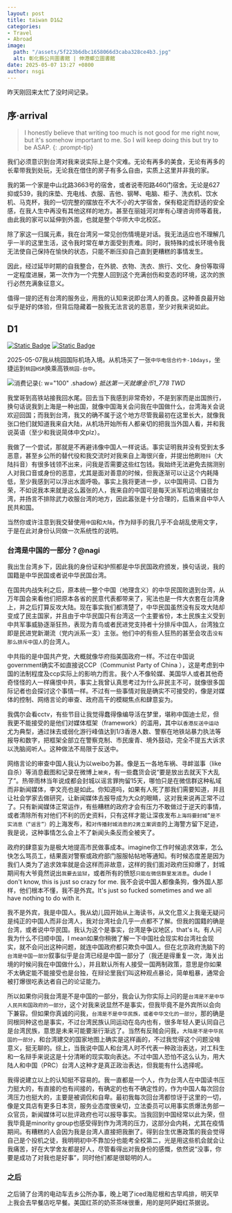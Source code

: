 ```yaml
---
layout: post
title: taiwan D1&2
categories:
- Travel
- Abroad
image:
  path: "/assets/5f223b6dbc1658066d3caba328ce4b3.jpg"
  alt: 彰化縣公共圖書館 | 伸港鄉立圖書館
date: 2025-05-07 13:27 +0800
author: nsgi
---
```

昨天刚回来太忙了没时间记录。

## 序·arrival
> I honestly believe that writing too much is not good for me right now, but it's somehow important to me. So I will keep doing this but try to be ASAP. 
{: .prompt-tip}

我们必须意识到台湾对我来说实际上是个灾难。无论有再多的美食，无论有再多的长辈带我到处玩，无论我在借住的房子有多么自由，实质上这里并非我的家。

我的第一个家是中山北路3663号的宿舍，或者说枣阳路460门宿舍。无论是627抑或539，我的床垫、充电线、衣服、吉他、钢琴、电脑、柜子、洗衣机、饮水机、马克杯，我的一切完整的摆放在不大不小的大学宿舍，保有稳定而舒适的安全感，在我人生中再没有其他这样的地方。甚至在丽娃河对岸有心理咨询师等着我，由此我的家可以延伸到外面，也就是整个华师大中北校区。

除了家这一归属元素，我在台湾另一常见创伤情境是对话。我无法适应也不理解几乎一半的这里生活，这令我时常在单方面受到责难。同时，我特殊的成长环境令我无法使自己保持在愉快的状态，只能不断压抑自己直到更糟糕的事情发生。

因此，经过延毕时期的自我整合，在外貌、衣物、洗衣、旅行、文化、身份等取得一定程度进展，第一次作为一个完整人回到这个充满创伤和变态的环境，这次的旅行必然充满象征意义。

值得一提的还有台湾的服务业，用我的认知来说即台湾人的善良。这种善良最开始似乎是好的体验，但背后隐藏着一股我无法言说的恶意，至少对我来说如此。

## D1
[![Static Badge](https://img.shields.io/badge/IATA%20code-TPE-55acee?logo=americanairlines)](#) [![Static Badge](https://img.shields.io/badge/ICAO%20code-RCTP-55acee?logo=americanairlines)](#)

2025-05-07我从桃园国际机场入境。从机场买了一张`中华电信合约卡-10days`，坐捷运到`桃园HSR`换乘高铁`桃园-台中`。

![消费记录](/assets/9204d39a33c840dd5d4de66fa94012a.png){: w="100" .shadow}
_抵达第一天就爆金币1_778 TWD <span id="exchange-result"></span>_
<script>
fetch('https://api.exchangerate-api.com/v4/latest/TWD')
  .then(res => res.json())
  .then(data => {
    const rate = data.rates.CNY;
    const cny = (1778 * rate).toFixed(2);
    document.getElementById('exchange-result').innerText = `≈ ${cny} CNY`;
  });
</script>

我堂哥到高铁站接我回水尾。回去当下我感到非常奇妙，不是到家而是出国旅行，换句话说我到上海是一种出国，就像中国海关会问我在中国做什么，台湾海关会说欢迎回国；而我到台湾，我又的确不属于这个地方尽管我最初在这里长大，就像我张口他们就知道我来自大陆，从机场开始所有人都亲切的把我当外国人看，并和我说英语（至少和我说简体中文plz）。

我做了一个尝试，那就是不再避讳像中国人一样说话。事实证明我并没有受到太多恶意，甚至乡公所的替代役和我交流时对我来自上海很兴奋，并提出他刷`陸抖`（大陆抖音）有很多钱领不出来，问我是否需要这些红包钱。我始终无法避免去揣测别人对我口音或身份的恶意，尤其是面对善意的时候，但我逐渐可以让这个内耗降低，至少我感到可以浮出水面呼吸。事实上我将更进一步，以中国用词、口音为荣，不如说我本来就是这么嚣张的人，我来自的中国可是每天派军机边境骚扰台湾，并扬言不排除武力收服台湾的地方，因此嚣张是十分合理的，后盾来自中华人民共和国。

当然你或许注意到我交替使用`中国`和`大陆`，作为辩手的我几乎不会胡乱使用文字，于是在此对身份认同做一次系统性的说明。

### 台湾是中国的一部分？@nagi
我出生台湾乡下，因此我的身份证和护照都是中华民国政府颁发，换句话说，我的国籍是中华民国或者说中华民国台湾。

在国共内战失利之后，原本统一整个中国（地理含义）的中华民国败退到台湾，从万年国会来看他们把原本各省的民意代表都带来了，宪法也是一件大衣套在台湾身上，并之后打算反攻大陆。现在事实我们都清楚了，中华民国虽然没有反攻大陆却变成了民主国家，并且由于中华民国只有台湾这一个主要省份，本土民族主义受到中共军事威胁逐渐狂热，表现为青鸟或者民进党支持者十分排斥中国人，台湾独立即是民进党新潮流（党内派系一支）主张。他们中的有些人狂热的甚至会攻击`没有那么排斥中国人`的台湾人。

中共指的是中国共产党，大概就像华府指美国政府一样。不过在中国说government确实不如直接说CCP（Communist Party of China ），这是考虑到中国的法制程度及ccp实际上的影响力而言。我个人不像轮媒、美国华人或者其他奇奇怪怪的人一样痛恨中共，事实上我曾认真思考过为什么非民主不可，就像很多国际记者也会探讨这个事情一样。不过有一些事情对我是确实不可接受的，像是对媒体的控制、网络言论的审查、政府高干的模糊焦点和肆意妄为。

我偶尔会看cctv，有些节目让我觉得蠢得像编导活在梦里，堪称中国迪士尼，但我更不能接受的是他们对媒体框架（framework）的滥用，其中以`香港反送中运动`尤为典型，通过抹去或弱化游行峰值达到1/3香港人数、警察在地铁站暴力执法等报导和数字，把框架全部立在警察克制、市民废青、境外鼓动，完全不提五大诉求以洗脑阅听人。这种做法不局限于反送中。

网络言论的审查中国人我认为以weibo为甚。像是五一各地车祸、寻衅滋事（like自杀）等消息截图和记录在微博上`被夹`，有一些蠢货会说“要是放出去就天下大乱了”。热带雨林当年说成都会封城以谣言罪拘留15天，哪怕只是在微信群这种私域而非新闻媒体，李文亮也是如此。你知道吗，如果有人死了那我们需要知道，并且让社会学家去做研究，让新闻媒体去报导成为大众的眼睛，这对我来说再正常不过了。只有新闻媒体正常运作，有些糟糕的政府才会有压力不敢做过于逆天的事情，或者清除所有对他们不利的历史资料，只有这样才能让深夜发布`上海将要封城”是不实消息（“谣言”）`的上海发布，和`对传播封城消息的2男立案调查`的上海警方留下足迹，我是说，这种事情怎么会上不了新闻头条反而全被夹了。

政府的肆意妄为是极大地提高市民做事成本。imagine你工作时候追求效率，怎么快怎么骂员工，结果面对警察或政府部门服服帖帖地等通知。有时候态度差是因为我们人类为了追求效率就是会这样而非故意，这样的我们面对政府压抑爆了，封城期间有大爷竟然说出`我要去监狱`，或者所有的愤怒`只能在微信群里发消息`。dude I don't know, this is just so crazy for me. 我不会说中国人都像条狗，像外国人那样，他们根本不懂，我不是外宾。It's just so fucked sometimes and we all have nothing to do with it.

我不是外宾，我是中国人。我从幼儿园开始从上海读书，从文化意义上我毫无疑问是纯正的中国人而非台湾人，我对台湾社会几乎一点都不了解。但我的国籍的确是台湾，或者说中华民国。我认为这个是事实，台湾是争议地区，that's it。有人问我为什么不归顺中国，I mean如果你稍微了解一下中国社会现实和台湾社会现实，就不会问出这种问题，就连中国政府都只欺负中国人。但在北京政府洗脑下的`台湾是中国一部分`叙事似乎是台湾已经是中国一部分了（我还是得重复一次，海关出境的时候问我在中国做什么），并且默认所有人接受一国两制政策，意思是你如果不太确定能不能接受也是台独，在辩论里我们叫这种观点暴论，简单粗暴，通常会被打爆很吃表达者自己的论证能力。

所以如果你问我台湾是不是中国的一部分，我会认为你实际上问的是`台湾是不是中华人民共和国政府的一部分`，这个对我来说显然不是事实，但我毕竟不是外宾所以会向下兼容。但如果你真诚的问我，`台湾是不是中华民族，或者中华文化的一部分`，那的确是同根同种这也是事实，不过台湾民族认同运动在岛内也有，很多年轻人更认同自己是台湾民族，意思是未来可能要渐行渐远了。当然有反贼会问我，`大陆是不是中华民国的一部分`，和台湾建交的国家地图上确实是这样画的，不过我觉得这个问题没啥意义，挺无聊的。综上，当我说中国人和台湾人时不代表一种政治表达，对工科生和一名辩手来说这是十分清晰的现实取向表达。不过中国人恐怕不这么认为，用大陆人和中国（PRC）台湾人这种才是真正政治表达，但我能有什么选择呢。

我得说建立以上的认知挺不容易的。我一直都是一个人，作为台湾人在中国读书压力挺大的，有直接的也有间接的，有确定的也有不确定性的，作为中国人每次回台湾压力也挺大的，主要是被调侃和自卑。最初我每次回台湾都惊讶于这里的一切，像是文具店有更多日本货，服务业态度很亲切，立法委员可以用事实质爆法务部一众官员，新闻媒体可以批评政府也可以报导事实。当我回到中国经常以此为荣，但我毕竟是minority group也感受得到作为湾湾的压力，这部分会内耗，尤其在疫情期间。有糟糕的人会因为我是台湾人直接把我删了。得到台生优惠政策的我会觉得自己是个投机之徒，我明明初中不靠加分也能考全校第二，光是用这些机会就会让我痛苦，好在大学舍友都是好人，尽管看得出对我身份的感慨，依然说“没事，你要是成功了对我也是好事”，同时他们都是很聪明的人。

### 之后
之后骑了台湾的电动车去乡公所办事，晚上喝了iced海尼根和古早鸡排，明天早上我会去早餐店吃早餐。美国红茶的奶茶茶味很重，用的是阿萨姆红茶据说。